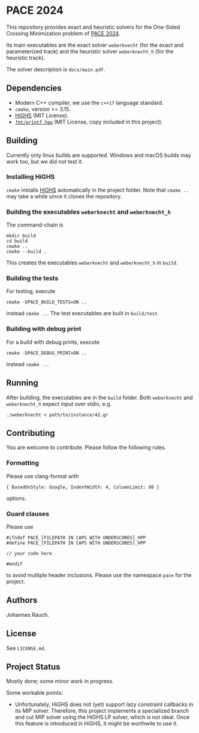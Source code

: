 # PACE 2024
This repository provides exact and heuristic solvers for the One-Sided Crossing Minimization problem of [PACE 2024](https://pacechallenge.org/2024/).

Its main executables are the exact solver `weberknecht` (for the exact and parameterized track) and the heuristic solver `weberknecht_h` (for the heuristic track).

The solver description is `docs/main.pdf`.

## Dependencies
- Modern C++ compiler, we use the `c++17` language standard.
- `cmake`, version >= 3.15.
- [HiGHS](https://github.com/ERGO-Code/HiGHS) (MIT License).
- [`fmt/printf.hpp`](https://github.com/afborchert/fmt/blob/master/printf.hpp) (MIT License, copy included in this project).

## Building
Currently only linux builds are supported.
Windows and macOS builds may work too, but we did not test it.

### Installing HiGHS
`cmake` installs [HiGHS](https://github.com/ERGO-Code/HiGHS) automatically in the project folder.
Note that `cmake ..` may take a while since it clones the repository.

### Building the executables `weberknecht` and `weberknecht_h`
The command-chain is
```
mkdir build
cd build
cmake ..
cmake --build .
```
This creates the executables `weberknecht` and `weberknecht_h` in `build`.

### Building the tests

For testing, execute
```
cmake -DPACE_BUILD_TESTS=ON ..
```
instead `cmake ..`.
The test executables are built in `build/test`.

### Building with debug print

For a build with debug prints, execute
```
cmake -DPACE_DEBUG_PRINT=ON ..
```
instead `cmake ..`.

## Running

After building, the executables are in the `build` folder.
Both `weberknecht` and `weberknecht_h` expect input over stdio, e.g.
```
./weberknecht < path/to/instance/42.gr
```

## Contributing
You are welcome to contribute.
Please follow the following rules.

### Formatting
Please use clang-format with
```
{ BasedOnStyle: Google, IndentWidth: 4, ColumnLimit: 80 }
```
options.

### Guard clauses
Please use 
```
#ifndef PACE_[FILEPATH IN CAPS WITH UNDERSCORES]_HPP
#define PACE_[FILEPATH IN CAPS WITH UNDERSCORES]_HPP

// your code here

#endif
```
to avoid multiple header inclusions.
Please use the namespace `pace` for the project.

## Authors
Johannes Rauch.

## License
See `LICENSE.md`.

## Project Status
Mostly done; some minor work in progress.

Some workable points:
- Unfortunately, HiGHS does not (yet) support lazy constraint callbacks in its MIP solver.
Therefore, this project implements a specialized branch and cut MIP solver using the HiGHS LP solver, which is not ideal.
Once this feature is introduced in HiGHS, it might be worthwile to use it.
